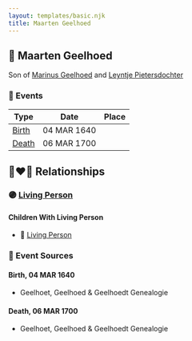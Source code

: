 ```yaml
---
layout: templates/basic.njk
title: Maarten Geelhoed
---
```

## 🔵 Maarten Geelhoed

Son of [Marinus Geelhoed](/people/4/47020978) and [Leyntje Pietersdochter](/people/3/34853086)

### 📆 Events

Type | Date | Place
------ | ------ | ------
[Birth](#event-872c4ca9-88de-4849-a3b5-c98f4e329625) | 04 MAR 1640 |
[Death](#event-2b6f9bfa-932a-4076-9888-af8ef71adf4d) | 06 MAR 1700 |

## 👩‍❤️‍👨 Relationships

### 🟣 [Living Person](/people/4/45923848)

#### Children With Living Person
* 🔵 [Living Person](/people/2/2482812)
### 📰 Event Sources

#### <a id="event-872c4ca9-88de-4849-a3b5-c98f4e329625"></a> Birth, 04 MAR 1640
* Geelhoet, Geelhoed & Geelhoedt Genealogie

#### <a id="event-2b6f9bfa-932a-4076-9888-af8ef71adf4d"></a> Death, 06 MAR 1700
* Geelhoet, Geelhoed & Geelhoedt Genealogie